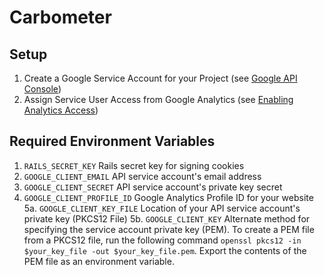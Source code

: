# Carbometer

## Setup
1. Create a Google Service Account for your Project (see [Google API Console](https://developers.google.com/analytics/devguides/reporting/core/v3/#best_registration))
2. Assign Service User Access from Google Analytics (see [Enabling Analytics Access](http://stackoverflow.com/questions/9863509/service-applications-and-google-analytics-api-v3-server-to-server-oauth2-authen))

## Required Environment Variables
1. `RAILS_SECRET_KEY`
    Rails secret key for signing cookies
2. `GOOGLE_CLIENT_EMAIL`
    API service account's email address
3. `GOOGLE_CLIENT_SECRET`
    API service account's private key secret
4. `GOOGLE_CLIENT_PROFILE_ID`
    Google Analytics Profile ID for your website
5a. `GOOGLE_CLIENT_KEY_FILE`
    Location of your API service account's private key (PKCS12 File)
5b. `GOOGLE_CLIENT_KEY`
    Alternate method for specifying the service account private key
    (PEM). To create a PEM file from a PKCS12 file, run the following
    command `openssl pkcs12 -in $your_key_file -out $your_key_file.pem`.
    Export the contents of the PEM file as an environment variable.

